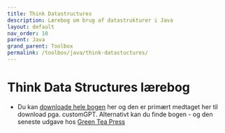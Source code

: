 ```yaml
---
title: Think Datastructures
description: Lærebog om brug af datastrukturer i Java
layout: default
nav_order: 10
parent: Java
grand_parent: Toolbox
permalink: /toolbox/java/think-datastuctures/
---
```


# Think Data Structures lærebog

- Du kan [downloade hele bogen](./docs/thinkdast.pdf) her og den er primært medtaget her til download pga. customGPT. Alternativt kan du finde bogen - og den seneste udgave hos [Green Tea Press](https://greenteapress.com/wp/)
